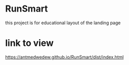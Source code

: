 # RunSmart
this project is for educational layout of the landing page

# link to view
https://antmedwedew.github.io/RunSmart/dist/index.html
